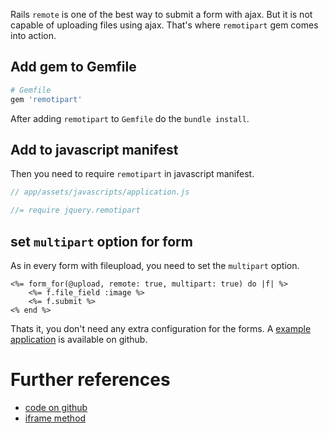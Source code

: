 <!--


---
 "Rails: File upload via ajax using remotipart"
excerpt: "Rails: File upload via ajax using remotipart"
date: 2014-12-11 00:00:00 IST
updated: 2014-12-11 00:00:00 IST
categories: rails
---

-->
<!DOCTYPE html>
<html>

<head>
  <title>basic-git-workflow</title>
  <meta charset="utf-8">
  <meta name="viewport" content="width=device-width, initial-scale=1.0">


  <link rel="stylesheet" href="./css/bootstrap.css">
  <link rel="stylesheet" href="./css/bootstrap.grid.css">
  <link rel="stylesheet" href="./css/bootstrap.min.css">
  <link rel="stylesheet" href="./css/bootstrap-reboot.min.css">
  <link rel="stylesheet" href="./css/bootstrap.css.map">
  <link rel="stylesheet" href="./css/blog-home.css">
  <link rel="stylesheet" href="./css/prism.css">
  <script async defer src="./css/prism.js"></script>
</head>
<!--------------------------------------------------------------------------------------------------->
<!--------------------------------------------------------------------------------------------------->
<!--------------------------------------------------------------------------------------------------->
<!--------------------------------------------------------------------------------------------------->
<!--------------------------------------------------------------------------------------------------->




<body>

Rails `remote` is one of the best way to submit a form with ajax. But it is not capable of uploading files using ajax. That's where `remotipart` gem comes into action.

## Add gem to Gemfile

```ruby
# Gemfile
gem 'remotipart'
```

After adding `remotipart` to `Gemfile` do the `bundle install`.

## Add to javascript manifest

Then you need to require `remotipart` in javascript manifest.

```js
// app/assets/javascripts/application.js

//= require jquery.remotipart
```

## set `multipart` option for form

As in every form with fileupload, you need to set the `multipart` option.

```erb
<%= form_for(@upload, remote: true, multipart: true) do |f| %>
    <%= f.file_field :image %>
    <%= f.submit %>
<% end %>
```

Thats it, you don't need any extra configuration for the forms. A [example application](https://github.com/revathskumar/rails-ajax-upload) is available on github.

# Further references

- [code on github](https://github.com/JangoSteve/remotipart)
- [iframe method](http://www.alfajango.com/blog/ajax-file-uploads-with-the-iframe-method/)
